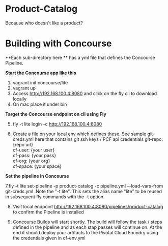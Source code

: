 # Product-Catalog

Because who doesn't like a product?

# Building with Concourse  

**Each sub-directory here ** has a yml file that defines the Concourse Pipeline.

**Start the Concourse app like this** 

1. vagrant init concourse/lite  
2. vagrant up  
3. Access http://192.168.100.4:8080 and click on the fly cli to download locally
4. On mac place it under bin 

**Target the Concourse endpoint on cli using Fly** 

5. fly -t lite login -c http://192.168.100.4:8080  

6. Create a file on your local env which defines these. See sample git-creds.yml here that contains git ssh keys / PCF api credentials
        git-repo: {repo url}  
        cf-user: {your user}  
        cf-pass: {your pass}  
        cf-org: {your org}  
        cf-space: {your space}  

**Set the pipeline in Concourse**

7.fly -t lite set-pipeline -p product-catalog -c pipeline.yml --load-vars-from git-creds.yml .Note the "-t lite". This sets the alias name "lite" to be reused in subsequent fly commands with the -t option. 
  
8. Visit local endpoint http://192.168.100.4:8080/pipelines/product-catalog  to confirm the Pipeline is installed 
  
9. Concourse Builds will start shortly. The build will follow the task / steps defined in the pipeline and as each stap passes will continue on. At the end it should deploy your artifacts to the Pivotal Cloud Foundry using the credentials given in cf-env.yml
  

